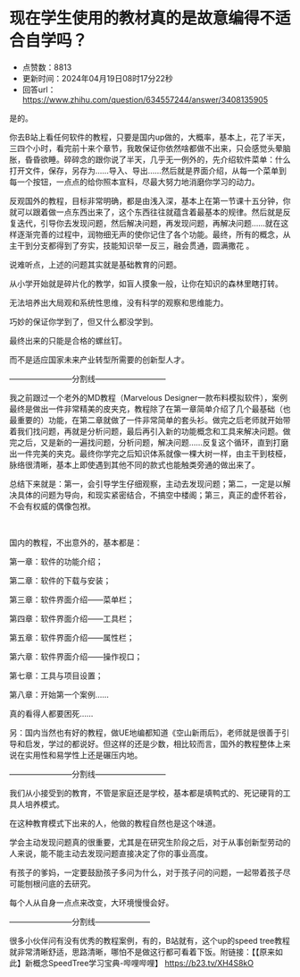 # 现在学生使用的教材真的是故意编得不适合自学吗？
- 点赞数：8813
- 更新时间：2024年04月19日08时17分22秒
- 回答url：https://www.zhihu.com/question/634557244/answer/3408135905
<body>
 <p data-pid="PNp1KgRf"></p>
 <p data-pid="zZYOVhaB">是的。</p>
 <p data-pid="6tAPSwrG">你去B站上看任何软件的教程，只要是国内up做的，大概率，基本上，花了半天，三四个小时，看完前十来个章节，我敢保证你依然啥都做不出来，只会感觉头晕脑胀，昏昏欲睡。碎碎念的跟你说了半天，几乎无一例外的，先介绍软件菜单：什么打开文件，保存，另存为……导入、导出……然后就是界面介绍，从每一个菜单到每一个按钮，一点点的给你照本宣科，尽最大努力地消磨你学习的动力。</p>
 <p data-pid="2NjHJYAT">反观国外的教程，目标非常明确，都是由浅入深，基本上在第一节课十五分钟，你就可以跟着做一点东西出来了，这个东西往往就蕴含着最基本的规律。然后就是反复迭代，引导你去发现问题，然后解决问题，再发现问题，再解决问题……就在这样逐渐完善的过程中，润物细无声的使你记住了各个功能。最终，所有的概念，从主干到分支都得到了夯实，技能知识举一反三，融会贯通，圆满撒花 。</p>
 <p data-pid="fzE-Dtf5">说难听点，上述的问题其实就是基础教育的问题。</p>
 <p data-pid="F6fpr0Du">从小学开始就是碎片化的教学，如盲人摸象一般，让你在知识的森林里瞎打转。</p>
 <p data-pid="purrGMBr">无法培养出大局观和系统性思维，没有科学的观察和思维能力。</p>
 <p data-pid="oULX7Fgg">巧妙的保证你学到了，但又什么都没学到。</p>
 <p data-pid="Rbbccrzd">最终出来的只能是合格的螺丝钉。</p>
 <p data-pid="beI4pcZb">而不是适应国家未来产业转型所需要的创新型人才。</p>
 <p data-pid="dAPZUa-j">————————分割线—————————</p>
 <p data-pid="Jh6s4ZYe">我之前跟过一个老外的MD教程（Marvelous Designer一款布料模拟软件），案例最终是做出一件非常精美的皮夹克，教程除了在第一章简单介绍了几个最基础（也最重要的）功能，在第二章就做了一件非常简单的套头衫。做完之后老师就开始带着我们找问题，再就是分析问题，最后再引入新的功能概念和工具来解决问题。做完之后，又是新的一遍找问题，分析问题，解决问题……反复这个循环，直到打磨出一件完美的夹克。最终你学完之后知识体系就像一棵大树一样，由主干到枝桠，脉络很清晰，基本上即使遇到其他不同的款式也能触类旁通的做出来了。</p>
 <p data-pid="iMbiZ2YR">总结下来就是：第一，会引导学生仔细观察，主动去发现问题；第二，一定是以解决具体的问题为导向，和现实紧密结合，不搞空中楼阁；第三，真正的虚怀若谷，不会有权威的偶像包袱。</p>
 <p class="ztext-empty-paragraph"><br></p>
 <p data-pid="zCnqph0T">国内的教程，不出意外的，基本都是：</p>
 <p data-pid="f_DI127h">第一章：软件的功能介绍；</p>
 <p data-pid="g0y9psJM">第二章：软件的下载与安装；</p>
 <p data-pid="NLSO6BC0">第三章：软件界面介绍——菜单栏；</p>
 <p data-pid="0z41cJPS">第四章：软件界面介绍——工具栏；</p>
 <p data-pid="OPBsZUg3">第五章：软件界面介绍——属性栏；</p>
 <p data-pid="FZkuOggI">第六章：软件界面介绍——操作视口；</p>
 <p data-pid="yZID4aaS">第七章：工具与项目设置；</p>
 <p data-pid="LUZXpIW6">第八章：开始第一个案例……</p>
 <p data-pid="51e_dw5Q">真的看得人都要困死……</p>
 <p data-pid="dUvxM1Jm">另：国内当然也有好的教程，做UE地编都知道《空山新雨后》，老师就是很善于引导和启发，学过的都说好。但这样的还是少数，相比较而言，国外的教程整体上来说在实用性和易学性上还是碾压内地。</p>
 <p data-pid="js3OhplJ">————————分割线—————————</p>
 <p data-pid="WO01k32C">我们从小接受到的教育，不管是家庭还是学校，基本都是填鸭式的、死记硬背的工具人培养模式。</p>
 <p data-pid="RrBrMZSL">在这种教育模式下出来的人，他做的教程自然也是这个味道。</p>
 <p data-pid="-cWYv4Jb">学会主动发现问题真的很重要，尤其是在研究生阶段之后，对于从事创新型劳动的人来说，能不能主动去发现问题直接决定了你的事业高度。</p>
 <p data-pid="fphTYEAP">有孩子的爹妈，一定要鼓励孩子多问为什么，对于孩子问的问题，一起带着孩子尽可能刨根问底的去研究。</p>
 <p data-pid="woRfkQiQ">每个人从自身一点点来改变，大环境慢慢会好。</p>
 <p data-pid="0GQsroHT">————————分割线———————</p>
 <p data-pid="gorEUN66">很多小伙伴问有没有优秀的教程案例，有的，B站就有，这个up的speed tree教程就非常清晰舒适，思路清晰，哪怕不是做这行都可看着下饭。附链接：【【原来如此】新概念SpeedTree学习宝典-哔哩哔哩】 <a href="https://link.zhihu.com/?target=https%3A//b23.tv/XH4S8kO" class=" external" target="_blank" rel="nofollow noreferrer"><span class="invisible">https://</span><span class="visible">b23.tv/XH4S8kO</span><span class="invisible"></span></a></p>
 <p></p>
</body>